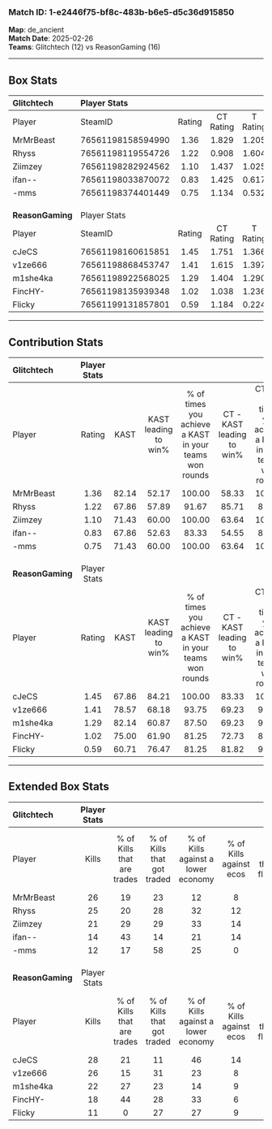 ### Match ID: 1-e2446f75-bf8c-483b-b6e5-d5c36d915850  
**Map**: de_ancient  
**Match Date**: 2025-02-26  
**Teams**: Glitchtech (12) vs ReasonGaming (16)  

---  

## Box Stats  

| **Glitchtech**   | Player Stats      |        |           |          |       |       |       |         |        |      |     |
| :- | :- | :-: | :-: | :-: | :-: | :-: | :-: | :-: | :-: | :-: | :-: |
| Player           | SteamID           | Rating | CT Rating | T Rating | KAST  |  ADR  | Kills | Assists | Deaths | K/D  | HS% |
| MrMrBeast        | 76561198158594990 |  1.36  |   1.829   |  1.205   | 82.14 | 89.6  |  26   |    3    |   21   | 1.24 | 42  |
| Rhyss            | 76561198119554726 |  1.22  |   0.908   |  1.604   | 67.86 | 82.6  |  25   |    2    |   20   | 1.25 | 44  |
| Ziimzey          | 76561198282924562 |  1.10  |   1.437   |  1.025   | 71.43 | 80.0  |  21   |    8    |   22   | 0.95 | 57  |
| ifan--           | 76561198033870072 |  0.83  |   1.425   |  0.617   | 67.86 | 68.1  |  14   |    5    |   21   | 0.67 | 85  |
| -mms             | 76561198374401449 |  0.75  |   1.134   |  0.532   | 71.43 | 60.1  |  12   |    7    |   22   | 0.55 | 25  |
|                  |                   |        |           |          |       |       |       |         |        |      |     |
|                  |                   |        |           |          |       |       |       |         |        |      |     |
|                  |                   |        |           |          |       |       |       |         |        |      |     |
| **ReasonGaming** | Player Stats      |        |           |          |       |       |       |         |        |      |     |
| Player           | SteamID           | Rating | CT Rating | T Rating | KAST  |  ADR  | Kills | Assists | Deaths | K/D  | HS% |
| cJeCS            | 76561198160615851 |  1.45  |   1.751   |  1.366   | 67.86 | 113.0 |  28   |    8    |   19   | 1.47 | 35  |
| v1ze666          | 76561198868453747 |  1.41  |   1.615   |  1.397   | 78.57 | 92.4  |  26   |    6    |   18   | 1.44 | 69  |
| m1she4ka         | 76561198922568025 |  1.29  |   1.404   |  1.290   | 82.14 | 92.2  |  22   |   11    |   20   | 1.10 | 27  |
| FincHY-          | 76561198135939348 |  1.02  |   1.038   |  1.236   | 75.00 | 72.6  |  18   |    5    |   21   | 0.86 | 61  |
| Flicky           | 76561199131857801 |  0.59  |   1.184   |  0.224   | 60.71 | 38.5  |  11   |    5    |   21   | 0.52 |  9  |
---  

## Contribution Stats  

| **Glitchtech**   | Player Stats |       |                      |                                                        |                           |                                                             |                          |                                                            |
| :- | :-: | :-: | :-: | :-: | :-: | :-: | :-: | :-: |
| Player           |    Rating    | KAST  | KAST leading to win% | % of times you achieve a KAST in your teams won rounds | CT - KAST leading to win% | CT - % of times you achieve a KAST in your teams won rounds | T - KAST leading to win% | T - % of times you achieve a KAST in your teams won rounds |
| MrMrBeast        |     1.36     | 82.14 |        52.17         |                         100.00                         |           58.33           |                           100.00                            |          45.45           |                           100.00                           |
| Rhyss            |     1.22     | 67.86 |        57.89         |                         91.67                          |           85.71           |                            85.71                            |          41.67           |                           100.00                           |
| Ziimzey          |     1.10     | 71.43 |        60.00         |                         100.00                         |           63.64           |                           100.00                            |          55.56           |                           100.00                           |
| ifan--           |     0.83     | 67.86 |        52.63         |                         83.33                          |           54.55           |                            85.71                            |          50.00           |                           80.00                            |
| -mms             |     0.75     | 71.43 |        60.00         |                         100.00                         |           63.64           |                           100.00                            |          55.56           |                           100.00                           |
|                  |              |       |                      |                                                        |                           |                                                             |                          |                                                            |
|                  |              |       |                      |                                                        |                           |                                                             |                          |                                                            |
|                  |              |       |                      |                                                        |                           |                                                             |                          |                                                            |
| **ReasonGaming** | Player Stats |       |                      |                                                        |                           |                                                             |                          |                                                            |
| Player           |    Rating    | KAST  | KAST leading to win% | % of times you achieve a KAST in your teams won rounds | CT - KAST leading to win% | CT - % of times you achieve a KAST in your teams won rounds | T - KAST leading to win% | T - % of times you achieve a KAST in your teams won rounds |
| cJeCS            |     1.45     | 67.86 |        84.21         |                         100.00                         |           83.33           |                           100.00                            |          85.71           |                           100.00                           |
| v1ze666          |     1.41     | 78.57 |        68.18         |                         93.75                          |           69.23           |                            90.00                            |          66.67           |                           100.00                           |
| m1she4ka         |     1.29     | 82.14 |        60.87         |                         87.50                          |           69.23           |                            90.00                            |          50.00           |                           83.33                            |
| FincHY-          |     1.02     | 75.00 |        61.90         |                         81.25                          |           72.73           |                            80.00                            |          50.00           |                           83.33                            |
| Flicky           |     0.59     | 60.71 |        76.47         |                         81.25                          |           81.82           |                            90.00                            |          66.67           |                           66.67                            |
---  

## Extended Box Stats  

| **Glitchtech**   | Player Stats |                            |                            |                                    |                         |                              |                                 |        |                             |                                     |                          |                               |                            |
| :- | :-: | :-: | :-: | :-: | :-: | :-: | :-: | :-: | :-: | :-: | :-: | :-: | :-: |
| Player           |    Kills     | % of Kills that are trades | % of Kills that got traded | % of Kills against a lower economy | % of Kills against ecos | % of Kills that are flawless | % of Kills that are close duels | Deaths | % of Deaths that get traded | % of Deaths against a lower economy | % of Deaths against ecos | % of Deaths that are flawless | % of Deaths that are close |
| MrMrBeast        |      26      |             19             |             23             |                 12                 |            8            |              50              |                8                |   21   |             33              |                 14                  |            0             |              86               |             5              |
| Rhyss            |      25      |             20             |             28             |                 32                 |           12            |              52              |                4                |   20   |             15              |                 15                  |            0             |              85               |             0              |
| Ziimzey          |      21      |             29             |             29             |                 33                 |           14            |              57              |                0                |   22   |             27              |                 14                  |            0             |              59               |             0              |
| ifan--           |      14      |             43             |             14             |                 21                 |           14            |              64              |                0                |   21   |             24              |                 14                  |            0             |              71               |             10             |
| -mms             |      12      |             17             |             58             |                 25                 |            0            |              33              |               25                |   22   |             14              |                  9                  |            0             |              68               |             5              |
|                  |              |                            |                            |                                    |                         |                              |                                 |        |                             |                                     |                          |                               |                            |
|                  |              |                            |                            |                                    |                         |                              |                                 |        |                             |                                     |                          |                               |                            |
|                  |              |                            |                            |                                    |                         |                              |                                 |        |                             |                                     |                          |                               |                            |
| **ReasonGaming** | Player Stats |                            |                            |                                    |                         |                              |                                 |        |                             |                                     |                          |                               |                            |
| Player           |    Kills     | % of Kills that are trades | % of Kills that got traded | % of Kills against a lower economy | % of Kills against ecos | % of Kills that are flawless | % of Kills that are close duels | Deaths | % of Deaths that get traded | % of Deaths against a lower economy | % of Deaths against ecos | % of Deaths that are flawless | % of Deaths that are close |
| cJeCS            |      28      |             21             |             11             |                 46                 |           14            |              75              |                4                |   19   |             32              |                 16                  |            0             |              32               |             21             |
| v1ze666          |      26      |             15             |             31             |                 23                 |            8            |              77              |                4                |   18   |             28              |                 22                  |            6             |              44               |             0              |
| m1she4ka         |      22      |             27             |             23             |                 14                 |            9            |              73              |                5                |   20   |             15              |                 30                  |            5             |              45               |             5              |
| FincHY-          |      18      |             44             |             28             |                 33                 |            6            |              67              |                6                |   21   |             29              |                 19                  |            5             |              48               |             0              |
| Flicky           |      11      |             0              |             27             |                 27                 |            9            |              73              |                0                |   21   |             38              |                 19                  |            0             |              81               |             5              |
